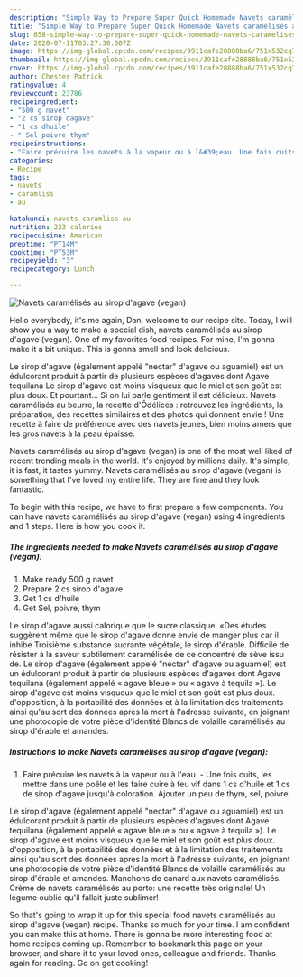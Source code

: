 ```yaml
---
description: "Simple Way to Prepare Super Quick Homemade Navets caramélisés au sirop d&amp;#39;agave (vegan)"
title: "Simple Way to Prepare Super Quick Homemade Navets caramélisés au sirop d&amp;#39;agave (vegan)"
slug: 658-simple-way-to-prepare-super-quick-homemade-navets-caramelises-au-sirop-d-and-39-agave-vegan
date: 2020-07-11T03:27:30.507Z
image: https://img-global.cpcdn.com/recipes/3911cafe28888ba6/751x532cq70/navets-caramelises-au-sirop-dagave-vegan-photo-principale-de-la-recette.jpg
thumbnail: https://img-global.cpcdn.com/recipes/3911cafe28888ba6/751x532cq70/navets-caramelises-au-sirop-dagave-vegan-photo-principale-de-la-recette.jpg
cover: https://img-global.cpcdn.com/recipes/3911cafe28888ba6/751x532cq70/navets-caramelises-au-sirop-dagave-vegan-photo-principale-de-la-recette.jpg
author: Chester Patrick
ratingvalue: 4
reviewcount: 23786
recipeingredient:
- "500 g navet"
- "2 cs sirop dagave"
- "1 cs dhuile"
- " Sel poivre thym"
recipeinstructions:
- "Faire précuire les navets à la vapeur ou à l&#39;eau. Une fois cuits, les mettre dans une poêle et les faire cuire à feu vif dans 1 cs d&#39;huile et 1 cs de sirop d&#39;agave jusqu&#39;à coloration. Ajouter un peu de thym, sel, poivre."
categories:
- Recipe
tags:
- navets
- caramliss
- au

katakunci: navets caramliss au 
nutrition: 223 calories
recipecuisine: American
preptime: "PT14M"
cooktime: "PT53M"
recipeyield: "3"
recipecategory: Lunch

---
```



![Navets caramélisés au sirop d&#39;agave (vegan)](https://img-global.cpcdn.com/recipes/3911cafe28888ba6/751x532cq70/navets-caramelises-au-sirop-dagave-vegan-photo-principale-de-la-recette.jpg)

Hello everybody, it's me again, Dan, welcome to our recipe site. Today, I will show you a way to make a special dish, navets caramélisés au sirop d&#39;agave (vegan). One of my favorites food recipes. For mine, I'm gonna make it a bit unique. This is gonna smell and look delicious.

Le sirop d&#39;agave (également appelé &#34;nectar&#34; d&#39;agave ou aguamiel) est un édulcorant produit à partir de plusieurs espèces d&#39;agaves dont Agave tequilana Le sirop d&#39;agave est moins visqueux que le miel et son goût est plus doux. Et pourtant… Si on lui parle gentiment il est délicieux. Navets caramélisés au beurre, la recette d&#39;Ôdélices : retrouvez les ingrédients, la préparation, des recettes similaires et des photos qui donnent envie ! Une recette à faire de préférence avec des navets jeunes, bien moins amers que les gros navets à la peau épaisse.

Navets caramélisés au sirop d&#39;agave (vegan) is one of the most well liked of recent trending meals in the world. It's enjoyed by millions daily. It's simple, it is fast, it tastes yummy. Navets caramélisés au sirop d&#39;agave (vegan) is something that I've loved my entire life. They are fine and they look fantastic.


To begin with this recipe, we have to first prepare a few components. You can have navets caramélisés au sirop d&#39;agave (vegan) using 4 ingredients and 1 steps. Here is how you cook it.

<!--inarticleads1-->

##### The ingredients needed to make Navets caramélisés au sirop d&#39;agave (vegan):

1. Make ready 500 g navet
1. Prepare 2 cs sirop d&#39;agave
1. Get 1 cs d&#39;huile
1. Get  Sel, poivre, thym


Le sirop d&#39;agave aussi calorique que le sucre classique. «Des études suggèrent même que le sirop d&#39;agave donne envie de manger plus car il inhibe Troisième substance sucrante végétale, le sirop d&#39;érable. Difficile de résister à la saveur subtilement caramélisée de ce concentré de sève issu de. Le sirop d&#39;agave (également appelé &#34;nectar&#34; d&#39;agave ou aguamiel) est un édulcorant produit à partir de plusieurs espèces d&#39;agaves dont Agave tequilana (également appelé « agave bleue » ou « agave à tequila »). Le sirop d&#39;agave est moins visqueux que le miel et son goût est plus doux. d&#39;opposition, à la portabilité des données et à la limitation des traitements ainsi qu&#39;au sort des données après la mort à l&#39;adresse suivante, en joignant une photocopie de votre pièce d&#39;identité Blancs de volaille caramélisés au sirop d&#39;érable et amandes. 

<!--inarticleads2-->

##### Instructions to make Navets caramélisés au sirop d&#39;agave (vegan):

1. Faire précuire les navets à la vapeur ou à l&#39;eau. - Une fois cuits, les mettre dans une poêle et les faire cuire à feu vif dans 1 cs d&#39;huile et 1 cs de sirop d&#39;agave jusqu&#39;à coloration. Ajouter un peu de thym, sel, poivre.


Le sirop d&#39;agave (également appelé &#34;nectar&#34; d&#39;agave ou aguamiel) est un édulcorant produit à partir de plusieurs espèces d&#39;agaves dont Agave tequilana (également appelé « agave bleue » ou « agave à tequila »). Le sirop d&#39;agave est moins visqueux que le miel et son goût est plus doux. d&#39;opposition, à la portabilité des données et à la limitation des traitements ainsi qu&#39;au sort des données après la mort à l&#39;adresse suivante, en joignant une photocopie de votre pièce d&#39;identité Blancs de volaille caramélisés au sirop d&#39;érable et amandes. Manchons de canard aux navets caramélisés. Crème de navets caramélisés au porto: une recette très originale! Un légume oublié qu&#39;il fallait juste sublimer! 

So that's going to wrap it up for this special food navets caramélisés au sirop d&#39;agave (vegan) recipe. Thanks so much for your time. I am confident you can make this at home. There is gonna be more interesting food at home recipes coming up. Remember to bookmark this page on your browser, and share it to your loved ones, colleague and friends. Thanks again for reading. Go on get cooking!
